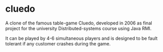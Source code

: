 # cluedo
A clone of the famous table-game Cluedo, developed in 2006 as final project for the university Distributed-systems course using Java RMI.

It can be played by 4-6 simultaneous players and is designed to be fault tolerant if any customer crashes during the game.
